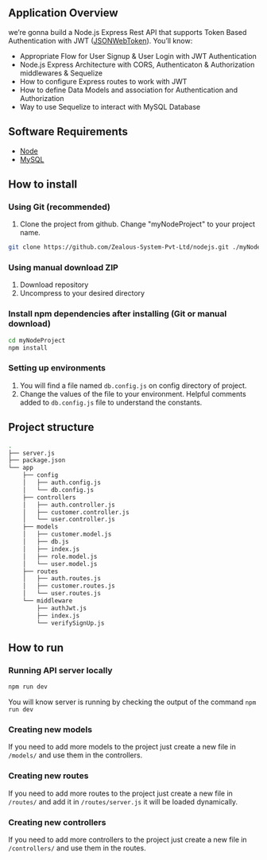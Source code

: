 ## Application Overview

we’re gonna build a Node.js Express Rest API that supports Token Based Authentication with JWT ([JSONWebToken](https://www.npmjs.com/package/jsonwebtoken)). You’ll know:
   - Appropriate Flow for User Signup & User Login with JWT Authentication
   - Node.js Express Architecture with CORS, Authenticaton & Authorization middlewares & Sequelize
   - How to configure Express routes to work with JWT
   - How to define Data Models and association for Authentication and Authorization
   - Way to use Sequelize to interact with MySQL Database

## Software Requirements

- [Node](https://nodejs.org/en/download/)
- [MySQL](https://dev.mysql.com/doc/refman/5.7/en/installing.html)


## How to install

### Using Git (recommended)

1.  Clone the project from github. Change "myNodeProject" to your project name.

```bash
git clone https://github.com/Zealous-System-Pvt-Ltd/nodejs.git ./myNodeProject
```

### Using manual download ZIP

1.  Download repository
2.  Uncompress to your desired directory

### Install npm dependencies after installing (Git or manual download)

```bash
cd myNodeProject
npm install
```

### Setting up environments

1.  You will find a file named `db.config.js` on config directory of project.
2.  Change the values of the file to your environment. Helpful comments added to `db.config.js` file to understand the constants.

## Project  structure
```sh
.
├── server.js
├── package.json
└── app
    ├── config
    │   ├── auth.config.js
    │   └── db.config.js
    ├── controllers
    │   ├── auth.controller.js
    │   ├── customer.controller.js
    │   └── user.controller.js
    ├── models
    │   ├── customer.model.js
    │   ├── db.js
    │   ├── index.js
    │   ├── role.model.js
    │   └── user.model.js
    ├── routes
    │   ├── auth.routes.js
    │   ├── customer.routes.js
    │   └── user.routes.js
    └── middleware
        ├── authJwt.js
        ├── index.js
        └── verifySignUp.js

```
## How to run

### Running  API server locally

```bash
npm run dev
```

You will know server is running by checking the output of the command `npm run dev`


### Creating new models

If you need to add more models to the project just create a new file in `/models/` and use them in the controllers.

### Creating new routes

If you need to add more routes to the project just create a new file in `/routes/` and add it in `/routes/server.js` it will be loaded dynamically.

### Creating new controllers

If you need to add more controllers to the project just create a new file in `/controllers/` and use them in the routes.
